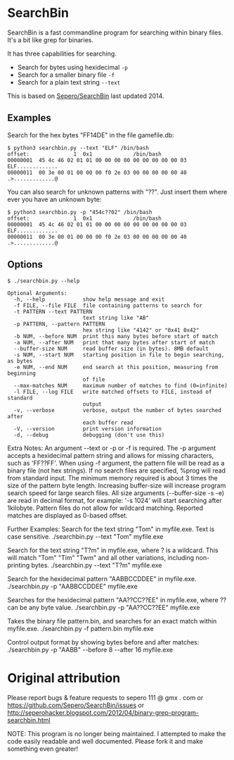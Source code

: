 # SearchBin

SearchBin is a fast commandline program for searching within binary files. It's a bit like grep for binaries.

It has three capabilities for searching.
* Search for bytes using hexidecimal `-p`
* Search for a smaller binary file `-f`
* Search for a plain text string `--text`

This is based on [Sepero/SearchBin](https://github.com/Sepero/SearchBin) last updated 2014.


## Examples

Search for the hex bytes "FF14DE" in the file gamefile.db:

```
$ python3 searchbin.py --text "ELF" /bin/bash
offset:              1  0x1             /bin/bash
00000001  45 4c 46 02 01 01 00 00 00 00 00 00 00 00 00 03   ELF.............
00000011  00 3e 00 01 00 00 00 f0 2e 03 00 00 00 00 00 40   .>.............@
```

You can also search for unknown patterns with "??". Just insert them where ever you have an unknown byte:
```
$ python3 searchbin.py -p "454c??02" /bin/bash
offset:              1  0x1             /bin/bash
00000001  45 4c 46 02 01 01 00 00 00 00 00 00 00 00 00 03   ELF.............
00000011  00 3e 00 01 00 00 00 f0 2e 03 00 00 00 00 00 40   .>.............@
```


## Options

```
$ ./searchbin.py --help

Optional Arguments:
  -h, --help            show help message and exit
  -f FILE, --file FILE  file containing patterns to search for
  -t PATTERN --text PATTERN 
                        text string like "AB"
  -p PATTERN, --pattern PATTERN
                        hex string like "4142" or "0x41 0x42"
  -b NUM, --before NUM  print this many bytes before start of match
  -a NUM, --after NUM   print that many bytes after start of match
  --buffer-size NUM     read buffer size (in bytes). 8MB default
  -s NUM, --start NUM   starting position in file to begin searching, as bytes
  -e NUM, --end NUM     end search at this position, measuring from beginning
                        of file
  --max-matches NUM     maximum number of matches to find (0=infinite)
  -l FILE, --log FILE   write matched offsets to FILE, instead of standard
                        output
  -v, --verbose         verbose, output the number of bytes searched after
                        each buffer read
  -V, --version         print version information
  -d, --debug           debugging (don't use this)
```


Extra Notes:
An argument --text or -p or -f is required. The -p argument accepts a 
hexidecimal pattern string and allows for missing characters, 
such as 'FF??FF'. When using -f argument, the pattern file will 
be read as a binary file (not hex strings). If no search files are 
specified, %prog will read from standard input. The minimum memory 
required is about 3 times the size of the pattern byte length. 
Increasing buffer-size will increase program search speed for 
large search files. All size arguments (--buffer-size -s -e) are read in decimal 
format, for example: '-s 1024' will start searching after 1kilobyte.
Pattern files do not allow for wildcard matching.
Reported matches are displayed as 0-based offset.



Further Examples:
Search for the text string "Tom" in myfile.exe. Text is case sensitive.
./searchbin.py --text "Tom" myfile.exe


Search for the text string "T?m" in myfile.exe, where ? is a wildcard. This will match "Tom" "Tim" "Twm" and all other variations, including non-printing bytes.
./searchbin.py --text "T?m" myfile.exe


Search for the hexidecimal pattern "AABBCCDDEE" in myfile.exe.
./searchbin.py -p "AABBCCDDEE" myfile.exe


Searches for the hexidecimal pattern "AA??CC??EE" in myfile.exe, where ?? can be any byte value.
./searchbin.py -p "AA??CC??EE" myfile.exe


Takes the binary file pattern.bin, and searches for an exact match within myfile.exe.
./searchbin.py -f pattern.bin myfile.exe


Control output format by showing bytes before and after matches:
./searchbin.py -p "AABB" --before 8 --after 16 myfile.exe


# Original attribution

Please report bugs & feature requests to  sepero 111 @ gmx . com
  or https://github.com/Sepero/SearchBin/issues
  or http://seperohacker.blogspot.com/2012/04/binary-grep-program-searchbin.html


NOTE:
This program is no longer being maintained. I attempted to make the code easily readable and well documented. Please fork it and make something even greater!
